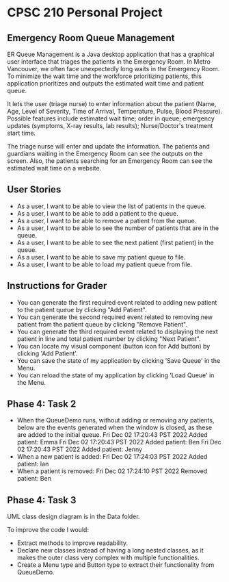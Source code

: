 # CPSC 210 Personal Project

## Emergency Room Queue Management 

ER Queue Management is a Java desktop application that has a graphical user interface
that triages the patients in the Emergency Room. In Metro Vancouver, we often face unexpectedly long waits in the Emergency Room.
To minimize the wait time and the workforce prioritizing patients, this application prioritizes and outputs the estimated wait time and patient queue.

It lets the user (triage nurse) to enter information about the patient (Name, Age, Level of Severity, Time of Arrival, Temperature, Pulse, Blood Pressure).
Possible features include estimated wait time; order in queue; emergency updates (symptoms, X-ray results, lab results); Nurse/Doctor's treatment start time.

The triage nurse will enter and update the information.
The patients and guardians waiting in the Emergency Room can see the outputs on the screen.
Also, the patients searching for an Emergency Room can see the estimated wait time on a website.

## User Stories
- As a user, I want to be able to view the list of patients in the queue.
- As a user, I want to be able to add a patient to the queue.
- As a user, I want to be able to remove a patient from the queue.
- As a user, I want to be able to see the number of patients that are in the queue.
- As a user, I want to be able to see the next patient (first patient) in the queue.
- As a user, I want to be able to save my patient queue to file.
- As a user, I want to be able to load my patient queue from file.

## Instructions for Grader
- You can generate the first required event related to adding new patient to the patient queue by clicking "Add Patient".
- You can generate the second required event related to removing new patient from the patient queue by clicking "Remove Patient".
- You can generate the third required event related to displaying the next patient in line and total patient number by clicking "Next Patient".
- You can locate my visual component (button icon for Add button) by clicking 'Add Patient'.
- You can save the state of my application by clicking 'Save Queue' in the Menu.
- You can reload the state of my application by clicking 'Load Queue' in the Menu.

## Phase 4: Task 2
- When the QueueDemo runs, without adding or removing any patients, below are the events generated when the window is closed, as these are added to the initial queue.
  Fri Dec 02 17:20:43 PST 2022
  Added patient: Emma
  Fri Dec 02 17:20:43 PST 2022
  Added patient: Ben
  Fri Dec 02 17:20:43 PST 2022
  Added patient: Jenny
- When a new patient is added:
  Fri Dec 02 17:24:03 PST 2022
  Added patient: Ian
- When a patient is removed:
  Fri Dec 02 17:24:10 PST 2022
  Removed patient: Ben

## Phase 4: Task 3
UML class design diagram is in the Data folder.

To improve the code I would:
- Extract methods to improve readability.
- Declare new classes instead of having a long nested classes, as it makes the outer class very complex with multiple functionalities.
- Create a Menu type and Button type to extract their functionality from QueueDemo.


